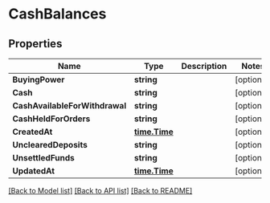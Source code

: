 # CashBalances

## Properties

Name | Type | Description | Notes
------------ | ------------- | ------------- | -------------
**BuyingPower** | **string** |  | [optional] 
**Cash** | **string** |  | [optional] 
**CashAvailableForWithdrawal** | **string** |  | [optional] 
**CashHeldForOrders** | **string** |  | [optional] 
**CreatedAt** | [**time.Time**](time.Time.md) |  | [optional] 
**UnclearedDeposits** | **string** |  | [optional] 
**UnsettledFunds** | **string** |  | [optional] 
**UpdatedAt** | [**time.Time**](time.Time.md) |  | [optional] 

[[Back to Model list]](../README.md#documentation-for-models) [[Back to API list]](../README.md#documentation-for-api-endpoints) [[Back to README]](../README.md)


